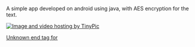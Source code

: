 A simple app developed on android using java, with AES encryption for the text.


<a href='http://tinypic.com?ref=34jdgdx'><img src='http://i48.tinypic.com/34jdgdx.png' alt='Image and video hosting by TinyPic' border='0'>

Unknown end tag for </a>

